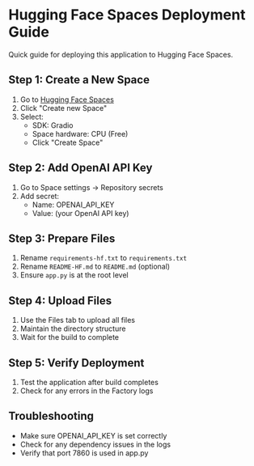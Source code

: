 # Hugging Face Spaces Deployment Guide

Quick guide for deploying this application to Hugging Face Spaces.

## Step 1: Create a New Space

1. Go to [Hugging Face Spaces](https://huggingface.co/spaces)
2. Click "Create new Space"
3. Select:
   - SDK: Gradio
   - Space hardware: CPU (Free)
   - Click "Create Space"

## Step 2: Add OpenAI API Key

1. Go to Space settings → Repository secrets
2. Add secret:
   - Name: OPENAI_API_KEY
   - Value: (your OpenAI API key)

## Step 3: Prepare Files

1. Rename `requirements-hf.txt` to `requirements.txt`
2. Rename `README-HF.md` to `README.md` (optional)
3. Ensure `app.py` is at the root level

## Step 4: Upload Files

1. Use the Files tab to upload all files
2. Maintain the directory structure
3. Wait for the build to complete

## Step 5: Verify Deployment

1. Test the application after build completes
2. Check for any errors in the Factory logs

## Troubleshooting

- Make sure OPENAI_API_KEY is set correctly
- Check for any dependency issues in the logs
- Verify that port 7860 is used in app.py
